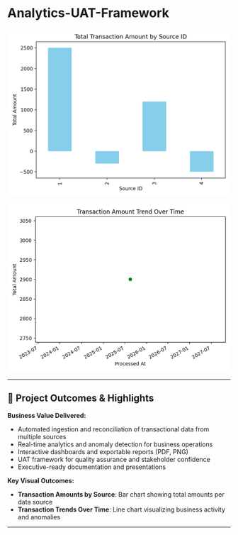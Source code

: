 # Analytics-UAT-Framework

<p align="center">
	<img src="reports/transaction_amounts.png" alt="Transaction Amounts Chart" width="600"/>
</p>
<p align="center">
	<img src="reports/transaction_trends.png" alt="Transaction Trends Chart" width="600"/>
</p>

---

## 🚀 Project Outcomes & Highlights

**Business Value Delivered:**
- Automated ingestion and reconciliation of transactional data from multiple sources
- Real-time analytics and anomaly detection for business operations
- Interactive dashboards and exportable reports (PDF, PNG)
- UAT framework for quality assurance and stakeholder confidence
- Executive-ready documentation and presentations

**Key Visual Outcomes:**
- <b>Transaction Amounts by Source</b>: Bar chart showing total amounts per data source
- <b>Transaction Trends Over Time</b>: Line chart visualizing business activity and anomalies

---
